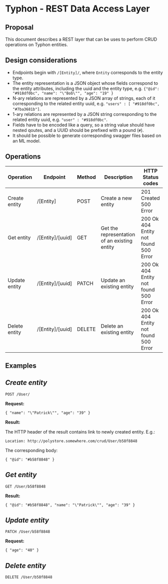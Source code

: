 # Typhon - REST Data Access Layer
## Proposal

This document describes a REST layer that can be uses to perform CRUD operations on Typhon entities.

## Design considerations

* Endpoints begin with `/[Entity]/`, where `Entity` corresponds to the entity type.
* The entity representation is a JSON object whose fields correspond to the entity attributes, including the uuid and the entity type, e.g. `{"@id": "#918df0bc", "name": "\"Bob\"", "age": "19" }`
* N-ary relations are represented by a JSON array of strings, each of it corresponding to the related entity uuid, e.g. `"users" : [ "#918df0bc", "#7ba3681b"]`.
* 1-ary relations are represented by a JSON string corresponding to the related entity uuid, e.g. `"user" : "#918df0bc"`.
* Fields have to be encoded like a query, so a string value should have nested qoutes, and a UUID should be prefixed with a pound (`#`).
* It should be possible to generate corresponding swagger files based on an ML model.


## Operations

| Operation| Endpoint  | Method  | Description | HTTP Status codes |
|---|---|---|---|---|
| Create entity | /[Entity] | POST  | Create a new entity | 201 Created<br>500 Error |
| Get entity | /[Entity]/[uuid]  | GET  | Get the representation of an existing entity | 200 Ok<br>404 Entity not found<br>500 Error|
| Update entity | /[Entity]/[uuid]  | PATCH  | Update an existing entity | 200 Ok<br>404 Entity not found<br>500 Error|
| Delete entity | /[Entity]/[uuid]  | DELETE  | Delete an existing entity | 200 Ok<br>404 Entity not found<br>500 Error|

## Examples
 
## *Create entity*

```
POST /User/
```

**Request:**

```
{ "name": "\"Patrick\"", "age": "39" }
```

**Result:**

The HTTP header of the result contains link to newly created entity. E.g.:

```
Location: http://polystore.somewhere.com/crud/User/b58f8848
```

The corresponding body:

```
{ "@id": "#b58f8848" }
```
 
## *Get entity*

```
GET /User/b58f8848
```

**Result:**

```
{ "@id": "#b58f8848", "name": "\"Patrick\"", "age": "39" }
```
 
## *Update entity*

```
PATCH /User/b58f8848
```

**Request:**

```
{ "age": "40" }
```

## *Delete entity*

```
DELETE /User/b58f8848
```
